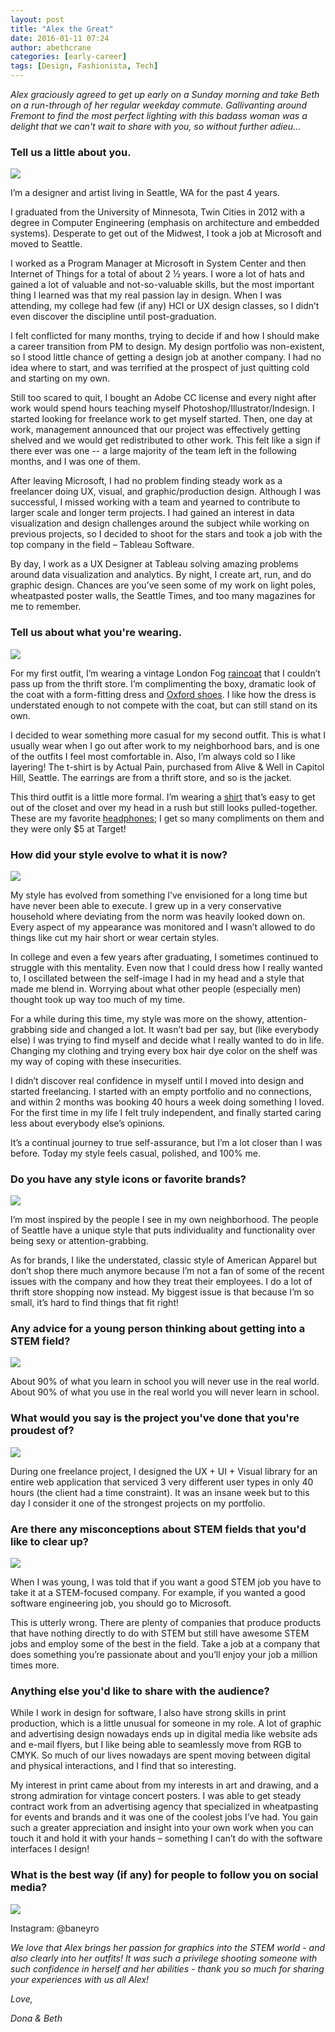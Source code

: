 ```yaml
---
layout: post
title: "Alex the Great"
date: 2016-01-11 07:24
author: abethcrane
categories: [early-career]
tags: [Design, Fashionista, Tech]
---
```


*Alex graciously agreed to get up early on a Sunday morning and take Beth on a run-through of her regular weekday commute. Gallivanting around Fremont to find the most perfect lighting with this badass woman was a delight that we can't wait to share with you, so without further adieu...*

### Tell us a little about you.

[![](http://www.fibonaccisequinsblog.com/wp-content/uploads/2015/11/IMG_5790-1024x683.jpg)](http://www.fibonaccisequinsblog.com/wp-content/uploads/2015/11/IMG_5790.jpg)

I’m a designer and artist living in Seattle, WA for the past 4 years.

I graduated from the University of Minnesota, Twin Cities in 2012 with a degree in Computer Engineering (emphasis on architecture and embedded systems). Desperate to get out of the Midwest, I took a job at Microsoft and moved to Seattle.

I worked as a Program Manager at Microsoft in System Center and then Internet of Things for a total of about 2 ½ years. I wore a lot of hats and gained a lot of valuable and not-so-valuable skills, but the most important thing I learned was that my real passion lay in design. When I was attending, my college had few (if any) HCI or UX design classes, so I didn’t even discover the discipline until post-graduation.

I felt conflicted for many months, trying to decide if and how I should make a career transition from PM to design. My design portfolio was non-existent, so I stood little chance of getting a design job at another company. I had no idea where to start, and was terrified at the prospect of just quitting cold and starting on my own.

Still too scared to quit, I bought an Adobe CC license and every night after work would spend hours teaching myself Photoshop/Illustrator/Indesign. I started looking for freelance work to get myself started. Then, one day at work, management announced that our project was effectively getting shelved and we would get redistributed to other work. This felt like a sign if there ever was one -- a large majority of the team left in the following months, and I was one of them.

After leaving Microsoft, I had no problem finding steady work as a freelancer doing UX, visual, and graphic/production design. Although I was successful, I missed working with a team and yearned to contribute to larger scale and longer term projects. I had gained an interest in data visualization and design challenges around the subject while working on previous projects, so I decided to shoot for the stars and took a job with the top company in the field – Tableau Software.

By day, I work as a UX Designer at Tableau solving amazing problems around data visualization and analytics. By night, I create art, run, and do graphic design. Chances are you’ve seen some of my work on light poles, wheatpasted poster walls, the Seattle Times, and too many magazines for me to remember.

### Tell us about what you're wearing.

[![](http://www.fibonaccisequinsblog.com/wp-content/uploads/2015/11/IMG_5658-683x1024.jpg)](http://www.fibonaccisequinsblog.com/wp-content/uploads/2015/11/IMG_5658.jpg)

For my first outfit, I’m wearing a vintage London Fog [raincoat](http://amzn.to/1ScsJ1k) that I couldn’t pass up from the thrift store. I’m complimenting the boxy, dramatic look of the coat with a form-fitting dress and [Oxford shoes](http://amzn.to/1RvPihu). I like how the dress is understated enough to not compete with the coat, but can still stand on its own.

I decided to wear something more casual for my second outfit. This is what I usually wear when I go out after work to my neighborhood bars, and is one of the outfits I feel most comfortable in. Also, I’m always cold so I like layering! The t-shirt is by Actual Pain, purchased from Alive & Well in Capitol Hill, Seattle. The earrings are from a thrift store, and so is the jacket.

This third outfit is a little more formal. I’m wearing a [shirt](http://amzn.to/1ScsV0t) that’s easy to get out of the closet and over my head in a rush but still looks pulled-together. These are my favorite [headphones](http://amzn.to/1RvPBsJ); I get so many compliments on them and they were only $5 at Target!

### How did your style evolve to what it is now?

[![](http://www.fibonaccisequinsblog.com/wp-content/uploads/2015/11/IMG_5813-1024x683.jpg)](http://www.fibonaccisequinsblog.com/wp-content/uploads/2015/11/IMG_5813.jpg)

My style has evolved from something I’ve envisioned for a long time but have never been able to execute. I grew up in a very conservative household where deviating from the norm was heavily looked down on. Every aspect of my appearance was monitored and I wasn’t allowed to do things like cut my hair short or wear certain styles.

In college and even a few years after graduating, I sometimes continued to struggle with this mentality. Even now that I could dress how I really wanted to, I oscillated between the self-image I had in my head and a style that made me blend in. Worrying about what other people (especially men) thought took up way too much of my time.

For a while during this time, my style was more on the showy, attention-grabbing side and changed a lot. It wasn’t bad per say, but (like everybody else) I was trying to find myself and decide what I really wanted to do in life. Changing my clothing and trying every box hair dye color on the shelf was my way of coping with these insecurities.

I didn’t discover real confidence in myself until I moved into design and started freelancing. I started with an empty portfolio and no connections, and within 2 months was booking 40 hours a week doing something I loved. For the first time in my life I felt truly independent, and finally started caring less about everybody else’s opinions.

It’s a continual journey to true self-assurance, but I’m a lot closer than I was before. Today my style feels casual, polished, and 100% me.

### Do you have any style icons or favorite brands?

[![](http://www.fibonaccisequinsblog.com/wp-content/uploads/2015/11/IMG_5797-1024x683.jpg)](http://www.fibonaccisequinsblog.com/wp-content/uploads/2015/11/IMG_5685.jpg)

I’m most inspired by the people I see in my own neighborhood. The people of Seattle have a unique style that puts individuality and functionality over being sexy or attention-grabbing.

As for brands, I like the understated, classic style of American Apparel but don’t shop there much anymore because I’m not a fan of some of the recent issues with the company and how they treat their employees. I do a lot of thrift store shopping now instead. My biggest issue is that because I’m so small, it’s hard to find things that fit right!

### Any advice for a young person thinking about getting into a STEM field?

[![](http://www.fibonaccisequinsblog.com/wp-content/uploads/2015/11/IMG_5685-1024x683.jpg)](http://www.fibonaccisequinsblog.com/wp-content/uploads/2015/11/IMG_5685-1024x683.jpg)

About 90% of what you learn in school you will never use in the real world. About 90% of what you use in the real world you will never learn in school.

### What would you say is the project you've done that you're proudest of?

[![](http://www.fibonaccisequinsblog.com/wp-content/uploads/2015/11/IMG_5742-1024x683.jpg)](http://www.fibonaccisequinsblog.com/wp-content/uploads/2015/11/IMG_5742.jpg)

During one freelance project, I designed the UX + UI + Visual library for an entire web application that serviced 3 very different user types in only 40 hours (the client had a time constraint). It was an insane week but to this day I consider it one of the strongest projects on my portfolio.

### Are there any misconceptions about STEM fields that you'd like to clear up?

[![](http://www.fibonaccisequinsblog.com/wp-content/uploads/2015/11/IMG_5855-683x1024.jpg)](http://www.fibonaccisequinsblog.com/wp-content/uploads/2015/11/IMG_5855.jpg)

When I was young, I was told that if you want a good STEM job you have to take it at a STEM-focused company. For example, if you wanted a good software engineering job, you should go to Microsoft.

This is utterly wrong. There are plenty of companies that produce products that have nothing directly to do with STEM but still have awesome STEM jobs and employ some of the best in the field. Take a job at a company that does something you’re passionate about and you’ll enjoy your job a million times more.

### Anything else you'd like to share with the audience?

While I work in design for software, I also have strong skills in print production, which is a little unusual for someone in my role. A lot of graphic and advertising design nowadays ends up in digital media like website ads and e-mail flyers, but I like being able to seamlessly move from RGB to CMYK. So much of our lives nowadays are spent moving between digital and physical interactions, and I find that so interesting.

My interest in print came about from my interests in art and drawing, and a strong admiration for vintage concert posters. I was able to get steady contract work from an advertising agency that specialized in wheatpasting for events and brands and it was one of the coolest jobs I’ve had. You gain such a greater appreciation and insight into your own work when you can touch it and hold it with your hands – something I can’t do with the software interfaces I design!

### What is the best way (if any) for people to follow you on social media?

[![](http://www.fibonaccisequinsblog.com/wp-content/uploads/2015/11/IMG_5757-1024x683.jpg)](http://www.fibonaccisequinsblog.com/wp-content/uploads/2015/11/IMG_5757.jpg)

Instagram: @baneyro 

*We love that Alex brings her passion for graphics into the STEM world - and also clearly into her outfits! It was such a privilege shooting someone with such confidence in herself and her abilities - thank you so much for sharing your experiences with us all Alex!*

*Love,*

*Dona & Beth*
